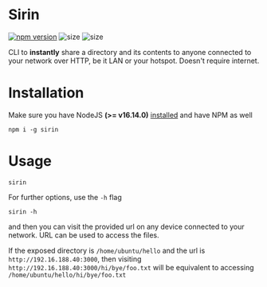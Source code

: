 # Sirin
[![npm version](https://badge.fury.io/js/sirin.svg)](https://badge.fury.io/js/sirin) ![size](https://badgen.net/npm/types/sirin) ![size](https://badgen.net/packagephobia/publish/sirin)

CLI to **instantly** share a directory and its contents to anyone connected to your network over HTTP, be it LAN or your hotspot. Doesn't require internet.

# Installation
Make sure you have NodeJS **(>= v16.14.0)** [installed](https://nodejs.org/en/) and have NPM as well
```
npm i -g sirin
```

# Usage
```
sirin
```

For further options, use the `-h` flag
```
sirin -h
```

and then you can visit the provided url on any device connected to your network. URL can be used to access the files.

If the exposed directory is `/home/ubuntu/hello` and the url is `http://192.16.188.40:3000`, then visiting `http://192.16.188.40:3000/hi/bye/foo.txt` will be equivalent to accessing `/home/ubuntu/hello/hi/bye/foo.txt`
